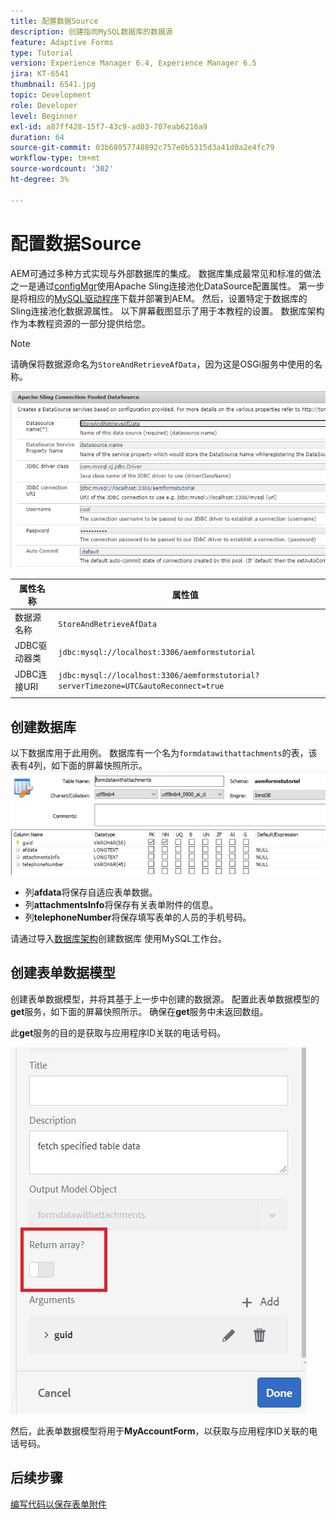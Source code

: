 ```yaml
---
title: 配置数据Source
description: 创建指向MySQL数据库的数据源
feature: Adaptive Forms
type: Tutorial
version: Experience Manager 6.4, Experience Manager 6.5
jira: KT-6541
thumbnail: 6541.jpg
topic: Development
role: Developer
level: Beginner
exl-id: a87ff428-15f7-43c9-ad03-707eab6216a9
duration: 64
source-git-commit: 03b68057748892c757e0b5315d3a41d0a2e4fc79
workflow-type: tm+mt
source-wordcount: '302'
ht-degree: 3%

---
```


# 配置数据Source

AEM可通过多种方式实现与外部数据库的集成。 数据库集成最常见和标准的做法之一是通过[configMgr](http://localhost:4502/system/console/configMgr)使用Apache Sling连接池化DataSource配置属性。
第一步是将相应的[MySQL驱动程序](https://mvnrepository.com/artifact/mysql/mysql-connector-java)下载并部署到AEM。
然后，设置特定于数据库的Sling连接池化数据源属性。 以下屏幕截图显示了用于本教程的设置。 数据库架构作为本教程资源的一部分提供给您。

>[!NOTE]
>请确保将数据源命名为`StoreAndRetrieveAfData`，因为这是OSGi服务中使用的名称。


![数据源](assets/data-source.JPG)

| 属性名称 | 属性值 |   |
|---------------------|------------------------------------------------------------------------------------|---|
| 数据源名称 | `StoreAndRetrieveAfData` |   |
| JDBC驱动器类 | `jdbc:mysql://localhost:3306/aemformstutorial` |   |
| JDBC连接URI | `jdbc:mysql://localhost:3306/aemformstutorial?serverTimezone=UTC&autoReconnect=true` |   |
|                     |                                                                                    |   |


## 创建数据库


以下数据库用于此用例。 数据库有一个名为`formdatawithattachments`的表，该表有4列，如下面的屏幕快照所示。
![数据库](assets/table-schema.JPG)

* 列&#x200B;**afdata**&#x200B;将保存自适应表单数据。
* 列&#x200B;**attachmentsInfo**&#x200B;将保存有关表单附件的信息。
* 列&#x200B;**telephoneNumber**&#x200B;将保存填写表单的人员的手机号码。

请通过导入[数据库架构](assets/data-base-schema.sql)创建数据库
使用MySQL工作台。

## 创建表单数据模型

创建表单数据模型，并将其基于上一步中创建的数据源。
配置此表单数据模型的**get**服务，如下面的屏幕快照所示。
确保在**get**&#x200B;服务中未返回数组。

此&#x200B;**get**&#x200B;服务的目的是获取与应用程序ID关联的电话号码。

![获取服务](assets/get-service.JPG)

然后，此表单数据模型将用于&#x200B;**MyAccountForm**，以获取与应用程序ID关联的电话号码。

## 后续步骤

[编写代码以保存表单附件](./store-form-attachments.md)
